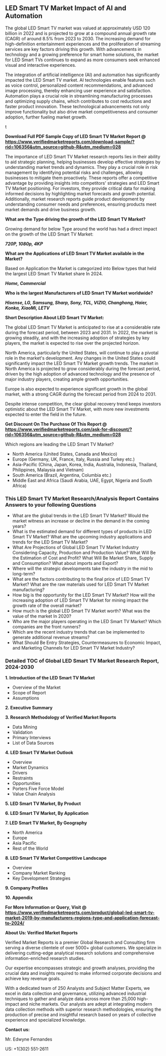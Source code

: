 <h2>LED Smart TV Market Impact of AI and Automation</h2><p>The global LED Smart TV market was valued at approximately USD 120 billion in 2022 and is projected to grow at a compound annual growth rate (CAGR) of around 8.5% from 2023 to 2030. The increasing demand for high-definition entertainment experiences and the proliferation of streaming services are key factors driving this growth. With advancements in technology and a growing preference for smart home solutions, the market for LED Smart TVs continues to expand as more consumers seek enhanced visual and interactive experiences.</p><p>The integration of artificial intelligence (AI) and automation has significantly impacted the LED Smart TV market. AI technologies enable features such as voice control, personalized content recommendations, and advanced image processing, thereby enhancing user experience and satisfaction. Automation plays a crucial role in streamlining manufacturing processes and optimizing supply chains, which contributes to cost reductions and faster product innovation. These technological advancements not only improve functionality but also drive market competitiveness and consumer adoption, further fueling market growth.</p>t</p><p id="" class=""><strong>Download Full PDF Sample Copy of LED Smart TV Market Report @ <a href="https://www.verifiedmarketreports.com/download-sample/?rid=106356&utm_source=github-R&utm_medium=028" target="_blank">https://www.verifiedmarketreports.com/download-sample/?rid=106356&utm_source=github-R&utm_medium=028</a></strong></p><p>The importance of&nbsp;LED Smart TV Market research reports lies in their ability to aid strategic planning, helping businesses develop effective strategies by understanding market trends and dynamics. They play a crucial role in risk management by identifying potential risks and challenges, allowing businesses to mitigate them proactively. These reports offer a competitive advantage by providing insights into competitors' strategies and LED Smart TV Market positioning. For investors, they provide critical data for making informed decisions by highlighting market forecasts and growth potential. Additionally, market research reports guide product development by understanding consumer needs and preferences, ensuring products meet market demands and drive business growth.</p><p><strong>What are the&nbsp;Type driving the growth of the LED Smart TV Market?</strong></p><p id="" class="">Growing demand for below Type around the world has had a direct impact on the growth of the LED Smart TV Market:</p><em><strong>720P, 1080p, 4KP</strong></em></p><strong>What are the&nbsp;Applications&nbsp;of LED Smart TV Market available in the Market?</strong></p><p id="" class="">Based on Application the Market is categorized into Below types that held the largest LED Smart TV Market share In 2024.</p><em><strong>Home, Commercial</strong></em></p><strong>Who is the largest Manufacturers of LED Smart TV Market worldwide?</strong></p><p><em><strong>Hisense, LG, Samsung, Sharp, Sony, TCL, VIZIO, Changhong, Haier, Konka, XiaoMi, LETV</strong></em></p><p id="" class=""><strong>Short Description About LED Smart TV Market:</strong></p><p>The global LED Smart TV Market is anticipated to rise at a considerable rate during the forecast period, between 2023 and 2031. In 2022, the market is growing steadily, and with the increasing adoption of strategies by key players, the market is expected to rise over the projected horizon.</p><p>North America, particularly the United States, will continue to play a pivotal role in the market's development. Any changes in the United States could significantly impact the LED Smart TV Market growth trends. The market in North America is projected to grow considerably during the forecast period, driven by the high adoption of advanced technology and the presence of major industry players, creating ample growth opportunities.</p><p>Europe is also expected to experience significant growth in the global market, with a strong CAGR during the forecast period from 2024 to 2031.</p><p>Despite intense competition, the clear global recovery trend keeps investors optimistic about the LED Smart TV Market, with more new investments expected to enter the field in the future.</p><p id="" class=""><strong>Get Discount On The Purchase Of This Report @ <a href="https://www.verifiedmarketreports.com/ask-for-discount/?rid=106356&utm_source=github-R&utm_medium=028" target="_blank">https://www.verifiedmarketreports.com/ask-for-discount/?rid=106356&utm_source=github-R&utm_medium=028</a></strong></p>Which regions are leading the LED Smart TV Market?</p><ul><li>North America (United States, Canada and Mexico)</li><li>Europe (Germany, UK, France, Italy, Russia and Turkey etc.)</li><li>Asia-Pacific (China, Japan, Korea, India, Australia, Indonesia, Thailand, Philippines, Malaysia and Vietnam)</li><li>South America (Brazil, Argentina, Columbia etc.)</li><li>Middle East and Africa (Saudi Arabia, UAE, Egypt, Nigeria and South Africa)</li></ul><h3 id="" class="">This LED Smart TV Market Research/Analysis Report Contains Answers to your following Questions</h3><ul><li>What are the global trends in the LED Smart TV Market? Would the market witness an increase or decline in the demand in the coming years?</li><li>What is the estimated demand for different types of products in LED Smart TV Market? What are the upcoming industry applications and trends for the LED Smart TV Market?</li><li>What Are Projections of Global LED Smart TV Market Industry Considering Capacity, Production and Production Value? What Will Be the Estimation of Cost and Profit? What Will Be Market Share, Supply and Consumption? What about imports and Export?</li><li>Where will the strategic developments take the industry in the mid to long-term?</li><li>What are the factors contributing to the final price of LED Smart TV Market? What are the raw materials used for LED Smart TV Market manufacturing?</li><li>How big is the opportunity for the LED Smart TV Market? How will the increasing adoption of LED Smart TV Market for mining impact the growth rate of the overall market?</li><li>How much is the global LED Smart TV Market worth? What was the value of the market In 2020?</li><li>Who are the major players operating in the LED Smart TV Market? Which companies are the front runners?</li><li>Which are the recent industry trends that can be implemented to generate additional revenue streams?</li><li>What Should Be Entry Strategies, Countermeasures to Economic Impact, and Marketing Channels for LED Smart TV Market Industry?</li></ul><h3 id="" class="">Detailed TOC of Global LED Smart TV Market Research Report, 2024-2030</h3><p id="" class=""><strong>1. Introduction of the LED Smart TV Market</strong></p><ul><li>Overview of the Market</li><li>Scope of Report</li><li>Assumptions</li></ul><p id="" class=""><strong>2. Executive Summary</strong></p><p id="" class=""><strong>3. Research Methodology of Verified Market Reports</strong></p><ul><li>Data Mining</li><li>Validation</li><li>Primary Interviews</li><li>List of Data Sources</li></ul><p id="" class=""><strong>4. LED Smart TV Market Outlook</strong></p><ul><li>Overview</li><li>Market Dynamics</li><li>Drivers</li><li>Restraints</li><li>Opportunities</li><li>Porters Five Force Model</li><li>Value Chain Analysis</li></ul><p id="" class=""><strong>5. LED Smart TV Market, By Product</strong></p><p id="" class=""><strong>6. LED Smart TV Market, By Application</strong></p><p id="" class=""><strong>7. LED Smart TV Market, By Geography</strong></p><ul><li>North America</li><li>Europe</li><li>Asia Pacific</li><li>Rest of the World</li></ul><p id="" class=""><strong>8. LED Smart TV Market Competitive Landscape</strong></p><ul><li>Overview</li><li>Company Market Ranking</li><li>Key Development Strategies</li></ul><p id="" class=""><strong>9. Company Profiles</strong></p><p id="" class=""><strong>10. Appendix</strong></p><p id="" class=""><strong>For More Information or Query, Visit @ <a href="https://www.verifiedmarketreports.com/product/global-led-smart-tv-market-2019-by-manufacturers-regions-type-and-application-forecast-to-2024/" target="_blank">https://www.verifiedmarketreports.com/product/global-led-smart-tv-market-2019-by-manufacturers-regions-type-and-application-forecast-to-2024/</a></strong></p><p id="" class=""><strong>About Us: Verified Market Reports</strong></p><p id="" class="">Verified Market Reports is a premier Global Research and Consulting firm serving a diverse clientele of over 5000+ global customers. We specialize in delivering cutting-edge analytical research solutions and comprehensive information-enriched research studies.</p><p id="" class="">Our expertise encompasses strategic and growth analyses, providing the crucial data and insights required to make informed corporate decisions and achieve key revenue goals.</p><p id="" class="">With a dedicated team of 250 Analysts and Subject Matter Experts, we excel in data collection and governance, utilizing advanced industrial techniques to gather and analyze data across more than 25,000 high-impact and niche markets. Our analysts are adept at integrating modern data collection methods with superior research methodologies, ensuring the production of precise and insightful research based on years of collective experience and specialized knowledge.</p><p id="" class=""><strong>Contact us:</strong></p><p id="" class="">Mr. Edwyne Fernandes</p><p id="" class="">US: +1(302) 551-2611</p>